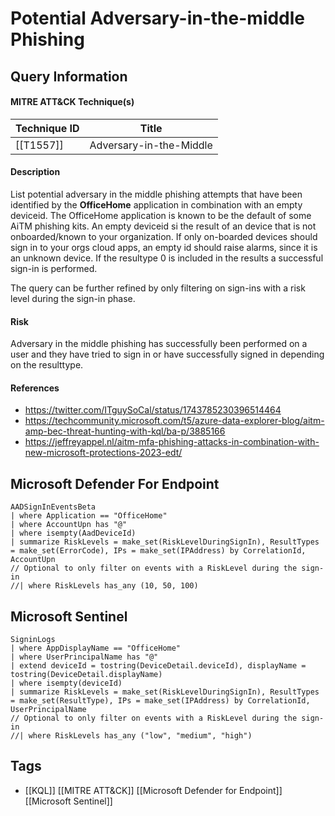 # Potential Adversary-in-the-middle Phishing

## Query Information

#### MITRE ATT&CK Technique(s)

| Technique ID | Title                   |
| ------------ | ----------------------- |
| [[T1557]]    | Adversary-in-the-Middle |
#### Description
List potential adversary in the middle phishing attempts that have been identified by the **OfficeHome** application in combination with an empty deviceid. The OfficeHome application is known to be the default of some AiTM phishing kits. An empty deviceid si the result of an device that is not onboarded/known to your organization. If only on-boarded devices should sign in to your orgs cloud apps, an empty id should raise alarms, since it is an unknown device. If the resultype 0 is included in the results a successful sign-in is performed.  

The query can be further refined by only filtering on sign-ins with a risk level during the sign-in phase. 
#### Risk
Adversary in the middle phishing has successfully been performed on a user and they have tried to sign in or have successfully signed in depending on the resulttype. 
#### References
- https://twitter.com/ITguySoCal/status/1743785230396514464
- https://techcommunity.microsoft.com/t5/azure-data-explorer-blog/aitm-amp-bec-threat-hunting-with-kql/ba-p/3885166
- https://jeffreyappel.nl/aitm-mfa-phishing-attacks-in-combination-with-new-microsoft-protections-2023-edt/
## Microsoft Defender For Endpoint
```kusto
AADSignInEventsBeta
| where Application == "OfficeHome"
| where AccountUpn has "@"
| where isempty(AadDeviceId)
| summarize RiskLevels = make_set(RiskLevelDuringSignIn), ResultTypes = make_set(ErrorCode), IPs = make_set(IPAddress) by CorrelationId, AccountUpn
// Optional to only filter on events with a RiskLevel during the sign-in
//| where RiskLevels has_any (10, 50, 100)
```
## Microsoft Sentinel
```kusto
SigninLogs
| where AppDisplayName == "OfficeHome"
| where UserPrincipalName has "@"
| extend deviceId = tostring(DeviceDetail.deviceId), displayName = tostring(DeviceDetail.displayName)
| where isempty(deviceId)
| summarize RiskLevels = make_set(RiskLevelDuringSignIn), ResultTypes = make_set(ResultType), IPs = make_set(IPAddress) by CorrelationId, UserPrincipalName
// Optional to only filter on events with a RiskLevel during the sign-in
//| where RiskLevels has_any ("low", "medium", "high")
```
## Tags
- [[KQL]] [[MITRE ATT&CK]] [[Microsoft Defender for Endpoint]] [[Microsoft Sentinel]]